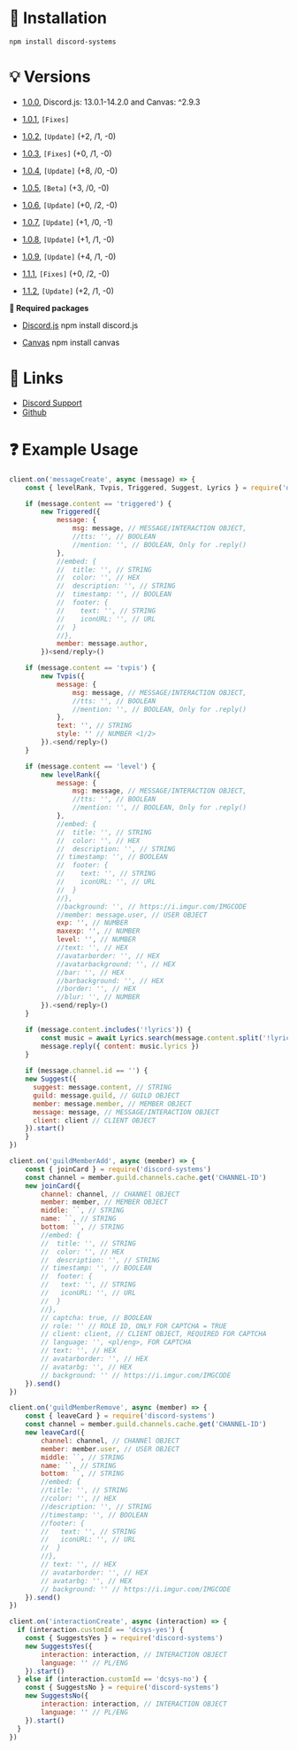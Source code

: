 # 🔧 Installation

```sh-session
npm install discord-systems
```

# 💡 Versions

- [1.0.0](https://www.npmjs.com/package/discord-systems/v/1.0.0), Discord.js: 13.0.1-14.2.0 and Canvas: ^2.9.3

- [1.0.1](https://www.npmjs.com/package/discord-systems/v/1.0.1), `[Fixes]`

- [1.0.2](https://github.com/Gotowka/discord-systems/releases/tag/1.0.2), `[Update]` (+2, /1, -0)

- [1.0.3](https://github.com/Gotowka/discord-systems/releases/tag/1.0.3), `[Fixes]`  (+0, /1, -0)

- [1.0.4](https://github.com/Gotowka/discord-systems/releases/tag/1.0.4), `[Update]` (+8, /0, -0)

- [1.0.5](https://github.com/Gotowka/discord-systems/releases/tag/1.0.5), `[Beta]` (+3, /0, -0)

- [1.0.6](https://github.com/Gotowka/discord-systems/releases/tag/1.0.6), `[Update]` (+0, /2, -0)

- [1.0.7](https://github.com/Gotowka/discord-systems/releases/tag/1.0.7), `[Update]` (+1, /0, -1)

- [1.0.8](https://github.com/Gotowka/discord-systems/releases/tag/1.0.8), `[Update]` (+1, /1, -0)

- [1.0.9](https://github.com/Gotowka/discord-systems/releases/tag/1.0.9), `[Update]` (+4, /1, -0)

- [1.1.1](https://github.com/Gotowka/discord-systems/releases/tag/1.1.1), `[Fixes]` (+0, /2, -0)

- [1.1.2](https://github.com/Gotowka/discord-systems/releases/tag/1.1.2), `[Update]` (+2, /1, -0)

**📁 Required packages**

- [Discord.js](https://www.npmjs.com/package/discord.js) npm install discord.js

- [Canvas](https://www.npmjs.com/package/canvas) npm install canvas

# 🧷 Links

- [Discord Support](https://discord.gg/ae8hgMDxDc)
- [Github](https://github.com/Gotowka/discord-systems)

# ❓ Example Usage

```js
client.on('messageCreate', async (message) => {
    const { levelRank, Tvpis, Triggered, Suggest, Lyrics } = require('discord-systems')

    if (message.content == 'triggered') {
        new Triggered({
            message: {
                msg: message, // MESSAGE/INTERACTION OBJECT,
                //tts: '', // BOOLEAN
                //mention: '', // BOOLEAN, Only for .reply()
            },
            //embed: {
            //  title: '', // STRING
            //  color: '', // HEX
            //  description: '', // STRING
            //  timestamp: '', // BOOLEAN
            //  footer: {
            //    text: '', // STRING
            //    iconURL: '', // URL
            //  }
            //},
            member: message.author,
        })<send/reply>()

    if (message.content == 'tvpis') {
        new Tvpis({
            message: {
                msg: message, // MESSAGE/INTERACTION OBJECT,
                //tts: '', // BOOLEAN
                //mention: '', // BOOLEAN, Only for .reply()
            },
            text: '', // STRING
            style: '' // NUMBER <1/2>
        }).<send/reply>()
    }

    if (message.content == 'level') {
        new levelRank({
            message: {
                msg: message, // MESSAGE/INTERACTION OBJECT,
                //tts: '', // BOOLEAN
                //mention: '', // BOOLEAN, Only for .reply()
            },
            //embed: {
            //  title: '', // STRING
            //  color: '', // HEX
            //  description: '', // STRING
            // timestamp: '', // BOOLEAN
            //  footer: {
            //    text: '', // STRING
            //    iconURL: '', // URL
            //  }
            //},
		    //background: '', // https://i.imgur.com/IMGCODE
            //member: message.user, // USER OBJECT
            exp: '', // NUMBER
            maxexp: '', // NUMBER
            level: '', // NUMBER
            //text: '', // HEX
            //avatarborder: '', // HEX
            //avatarbackground: '', // HEX
            //bar: '', // HEX
            //barbackground: '', // HEX
            //border: '', // HEX
            //blur: '', // NUMBER
	    }).<send/reply>()
    }

    if (message.content.includes('!lyrics')) {
        const music = await Lyrics.search(message.content.split('!lyrics')[1])
        message.reply({ content: music.lyrics })
    }
    
    if (message.channel.id == '') {
    new Suggest({
      suggest: message.content, // STRING
      guild: message.guild, // GUILD OBJECT
      member: message.member, // MEMBER OBJECT
      message: message, // MESSAGE/INTERACTION OBJECT
      client: client // CLIENT OBJECT
    }).start()
    }
})

client.on('guildMemberAdd', async (member) => {
    const { joinCard } = require('discord-systems')
    const channel = member.guild.channels.cache.get('CHANNEL-ID')
    new joinCard({
        channel: channel, // CHANNEl OBJECT
        member: member, // MEMBER OBJECT
        middle: ``, // STRING
        name: ``, // STRING
        bottom: ``, // STRING
        //embed: {
        //  title: '', // STRING
        //  color: '', // HEX
        //  description: '', // STRING
        // timestamp: '', // BOOLEAN
        //  footer: {
        //   text: '', // STRING
        //   iconURL: '', // URL
        //  }
        //},
        // captcha: true, // BOOLEAN
        // role: '' // ROLE ID, ONLY FOR CAPTCHA = TRUE
        // client: client, // CLIENT OBJECT, REQUIRED FOR CAPTCHA
        // language: '', <pl/eng>, FOR CAPTCHA
        // text: '', // HEX
        // avatarborder: '', // HEX
        // avatarbg: '', // HEX
        // background: '' // https://i.imgur.com/IMGCODE
    }).send()
})

client.on('guildMemberRemove', async (member) => {
    const { leaveCard } = require('discord-systems')
    const channel = member.guild.channels.cache.get('CHANNEL-ID')
    new leaveCard({
        channel: channel, // CHANNEl OBJECT
        member: member.user, // USER OBJECT
        middle: ``, // STRING
        name: ``, // STRING
        bottom: ``, // STRING
        //embed: {
        //title: '', // STRING
        //color: '', // HEX
        //description: '', // STRING
        //timestamp: '', // BOOLEAN
        //footer: {
        //   text: '', // STRING
        //   iconURL: '', // URL
        //  }
        //},
        // text: '', // HEX
        // avatarborder: '', // HEX
        // avatarbg: '', // HEX
        // background: '' // https://i.imgur.com/IMGCODE
    }).send()
})

client.on('interactionCreate', async (interaction) => {
  if (interaction.customId == 'dcsys-yes') {
    const { SuggestsYes } = require('discord-systems')
    new SuggestsYes({
        interaction: interaction, // INTERACTION OBJECT
        language: '' // PL/ENG
    }).start()
  } else if (interaction.customId == 'dcsys-no') {
    const { SuggestsNo } = require('discord-systems')
    new SuggestsNo({
        interaction: interaction, // INTERACTION OBJECT
        language: '' // PL/ENG
    }).start()
  }
})
```
